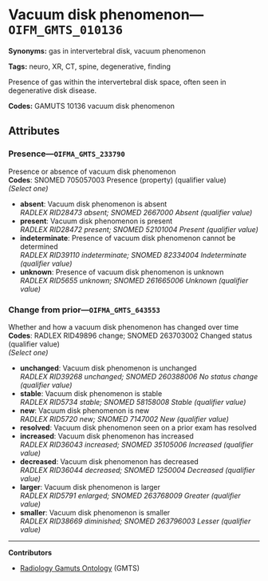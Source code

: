 # Vacuum disk phenomenon—`OIFM_GMTS_010136`

**Synonyms:** gas in intervertebral disk, vacuum phenomenon

**Tags:** neuro, XR, CT, spine, degenerative, finding

Presence of gas within the intervertebral disk space, often seen in degenerative disk disease.

**Codes:** GAMUTS 10136 vacuum disk phenomenon

## Attributes

### Presence—`OIFMA_GMTS_233790`

Presence or absence of vacuum disk phenomenon  
**Codes**: SNOMED 705057003 Presence (property) (qualifier value)  
*(Select one)*

- **absent**: Vacuum disk phenomenon is absent  
_RADLEX RID28473 absent; SNOMED 2667000 Absent (qualifier value)_
- **present**: Vacuum disk phenomenon is present  
_RADLEX RID28472 present; SNOMED 52101004 Present (qualifier value)_
- **indeterminate**: Presence of vacuum disk phenomenon cannot be determined  
_RADLEX RID39110 indeterminate; SNOMED 82334004 Indeterminate (qualifier value)_
- **unknown**: Presence of vacuum disk phenomenon is unknown  
_RADLEX RID5655 unknown; SNOMED 261665006 Unknown (qualifier value)_

### Change from prior—`OIFMA_GMTS_643553`

Whether and how a vacuum disk phenomenon has changed over time  
**Codes**: RADLEX RID49896 change; SNOMED 263703002 Changed status (qualifier value)  
*(Select one)*

- **unchanged**: Vacuum disk phenomenon is unchanged  
_RADLEX RID39268 unchanged; SNOMED 260388006 No status change (qualifier value)_
- **stable**: Vacuum disk phenomenon is stable  
_RADLEX RID5734 stable; SNOMED 58158008 Stable (qualifier value)_
- **new**: Vacuum disk phenomenon is new  
_RADLEX RID5720 new; SNOMED 7147002 New (qualifier value)_
- **resolved**: Vacuum disk phenomenon seen on a prior exam has resolved  
- **increased**: Vacuum disk phenomenon has increased  
_RADLEX RID36043 increased; SNOMED 35105006 Increased (qualifier value)_
- **decreased**: Vacuum disk phenomenon has decreased  
_RADLEX RID36044 decreased; SNOMED 1250004 Decreased (qualifier value)_
- **larger**: Vacuum disk phenomenon is larger  
_RADLEX RID5791 enlarged; SNOMED 263768009 Greater (qualifier value)_
- **smaller**: Vacuum disk phenomenon is smaller  
_RADLEX RID38669 diminished; SNOMED 263796003 Lesser (qualifier value)_

---

**Contributors**

- [Radiology Gamuts Ontology](https://gamuts.net/) (GMTS)